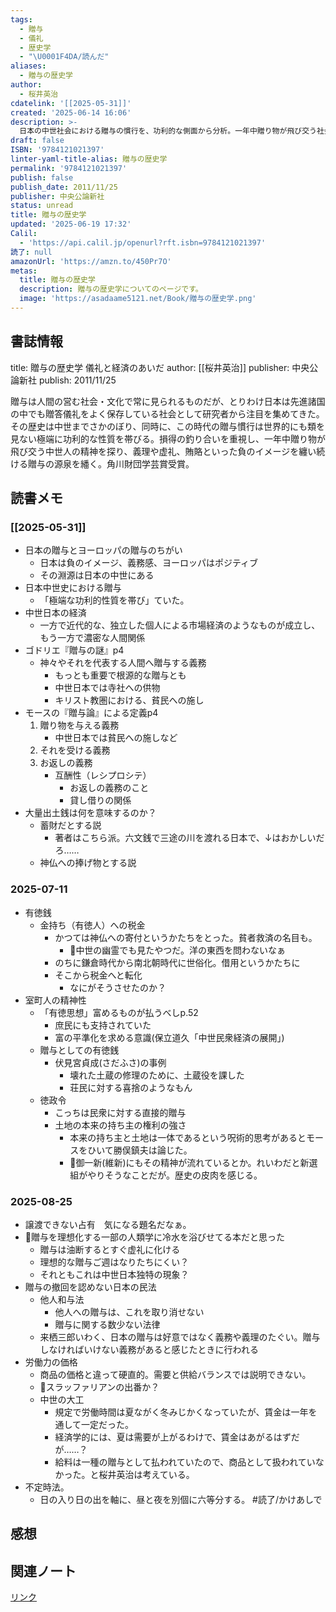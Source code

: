 ```yaml
---
tags:
  - 贈与
  - 儀礼
  - 歴史学
  - "\U0001F4DA/読んだ"
aliases:
  - 贈与の歴史学
author:
  - 桜井英治
cdatelink: '[[2025-05-31]]'
created: '2025-06-14 16:06'
description: >-
  日本の中世社会における贈与の慣行を、功利的な側面から分析。一年中贈り物が飛び交う社会で、人々がいかにして損得のバランスをとっていたのかを、豊富な史料から読み解き、現代日本の贈答文化の源流を探る。
draft: false
ISBN: '9784121021397'
linter-yaml-title-alias: 贈与の歴史学
permalink: '9784121021397'
publish: false
publish_date: 2011/11/25
publisher: 中央公論新社
status: unread
title: 贈与の歴史学
updated: '2025-06-19 17:32'
Calil:
  - 'https://api.calil.jp/openurl?rft.isbn=9784121021397'
読了: null
amazonUrl: 'https://amzn.to/450Pr7O'
metas:
  title: 贈与の歴史学
  description: 贈与の歴史学についてのページです。
  image: 'https://asadaame5121.net/Book/贈与の歴史学.png'
---
```

## 書誌情報
title: 贈与の歴史学 儀礼と経済のあいだ
author: [[桜井英治]]
publisher: 中央公論新社
publish: 2011/11/25

贈与は人間の営む社会・文化で常に見られるものだが、とりわけ日本は先進諸国の中でも贈答儀礼をよく保存している社会として研究者から注目を集めてきた。その歴史は中世までさかのぼり、同時に、この時代の贈与慣行は世界的にも類を見ない極端に功利的な性質を帯びる。損得の釣り合いを重視し、一年中贈り物が飛び交う中世人の精神を探り、義理や虚礼、賄賂といった負のイメージを纏い続ける贈与の源泉を繙く。角川財団学芸賞受賞。


## 読書メモ
### [[2025-05-31]]
- 日本の贈与とヨーロッパの贈与のちがい
	- 日本は負のイメージ、義務感、ヨーロッパはポジティブ
	- その淵源は日本の中世にある
- 日本中世史における贈与
	- 「極端な功利的性質を帯び」ていた。
- 中世日本の経済
	- 一方で近代的な、独立した個人による市場経済のようなものが成立し、もう一方で濃密な人間関係
- ゴドリエ『贈与の謎』p4
	- 神々やそれを代表する人間へ贈与する義務
		- もっとも重要で根源的な贈与とも
		- 中世日本では寺社への供物
		- キリスト教圏における、貧民への施し
- モースの『贈与論』による定義p4
	1. 贈り物を与える義務
		- 中世日本では貧民への施しなど
	2. それを受ける義務
	3. お返しの義務
		- 互酬性（レシプロシテ）
			- お返しの義務のこと
			- 貸し借りの関係
- 大量出土銭は何を意味するのか？
	- 蓄財だとする説
		- 著者はこちら派。六文銭で三途の川を渡れる日本で、↓はおかしいだろ……
	- 神仏への捧げ物とする説
### 2025-07-11
- 有徳銭
	- 金持ち（有徳人）への税金
		- かつては神仏への寄付というかたちをとった。貧者救済の名目も。
			- 💭中世の幽霊でも見たやつだ。洋の東西を問わないなぁ
		- のちに鎌倉時代から南北朝時代に世俗化。借用というかたちに
		- そこから税金へと転化
			- なにがそうさせたのか？
- 室町人の精神性
	- 「有徳思想」富めるものが払うべしp.52
		- 庶民にも支持されていた
		- 富の平準化を求める意識(保立道久「中世民衆経済の展開」)
	- 贈与としての有徳銭
		- 伏見宮貞成(さだふさ)の事例
			- 壊れた土蔵の修理のために、土蔵役を課した
			- 荘民に対する喜捨のようなもん
	- 徳政令
		- こっちは民衆に対する直接的贈与
		- 土地の本来の持ち主の権利の強さ
			- 本来の持ち主と土地は一体であるという呪術的思考があるとモースをひいて勝俣鎮夫は論じた。
			- 💭御一新(維新)にもその精神が流れているとか。れいわだと新選組がやりそうなことだが。歴史の皮肉を感じる。
### 2025-08-25
- 譲渡できない占有　気になる題名だなぁ。
-  💭贈与を理想化する一部の人類学に冷水を浴びせてる本だと思った
	- 贈与は油断するとすぐ虚礼に化ける
	- 理想的な贈与ご週はなりたちにくい？
	- それともこれは中世日本独特の現象？
- 贈与の撤回を認めない日本の民法
	- 他人和与法
		- 他人への贈与は、これを取り消せない
		- 贈与に関する数少ない法律
	- 来栖三郎いわく、日本の贈与は好意ではなく義務や義理のたぐい。贈与しなければいけない義務があると感じたときに行われる
- 労働力の価格
	- 商品の価格と違って硬直的。需要と供給バランスでは説明できない。
	- 💭スラッファリアンの出番か？
	- 中世の大工
		- 規定で労働時間は夏ながく冬みじかくなっていたが、賃金は一年を通して一定だった。
		- 経済学的には、夏は需要が上がるわけで、賃金はあがるはずだが……？
		- 給料は一種の贈与として払われていたので、商品として扱われていなかった。と桜井英治は考えている。
- 不定時法。
	- 日の入り日の出を軸に、昼と夜を別個に六等分する。
#読了/かけあしで
## 感想
## 関連ノート

<a href="https://asadaame5121.net/9784121021397" class="u-url">リンク</a>
